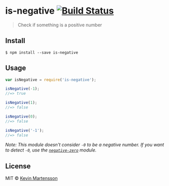 # is-negative [![Build Status](https://travis-ci.org/kevva/is-negative.svg?branch=master)](https://travis-ci.org/kevva/is-negative)

> Check if something is a positive number


## Install

```
$ npm install --save is-negative
```


## Usage

```js
var isNegative = require('is-negative');

isNegative(-1);
//=> true

isNegative(1);
//=> false

isNegative(0);
//=> false

isNegative('-1');
//=> false
```

_Note: This module doesn't consider `-0` to be a negative number. If you want to detect `-0`, use the [`negative-zero`](https://github.com/sindresorhus/negative-zero) module._


## License

MIT © [Kevin Martensson](http://github.com/kevva)
